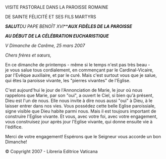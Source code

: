 VISITE PASTORALE DANS LA PAROISSE ROMAINE

DE SAINTE FÉLICITÉ ET SES FILS MARTYRS

***SALUT**DU PAPE BENOÎT XVI******AUX FIDÈLES DE LA PAROISSE***

***AU DÉBUT DE LA CÉLÉBRATION EUCHARISTIQUE***

*V Dimanche de Carême, 25 mars 2007*

*Chers frères et sœurs,*

En ce dimanche de printemps - même si le temps n'est pas très beau - je vous salue tous cordialement, en commençant par le Cardinal-Vicaire, par l'Evêque auxiliaire, et par le curé. Mais c'est surtout vous que je salue, qui êtes la paroisse vivante, les "pierres vivantes" de l'Eglise.

C'est aujourd'hui le jour de l'Annonciation de Marie, le jour où nous rappelons que Marie, par son "oui", a ouvert le Ciel, si bien qu'à présent, Dieu est l'un de nous. Elle nous invite à dire nous aussi "oui" à Dieu, à le laisser entrer dans nos vies. Vous possédez cette belle Eglise paroissiale, signe visible que Dieu habite parmi nous. Mais il est toujours important de construire l'Eglise vivante. Et vous, avec votre foi, avec votre engagement, vous construisez jour après jour l'Eglise vivante, qui donne ensuite vie à l'édifice.

Merci de votre engagement! Espérons que le Seigneur vous accorde un bon Dimanche!

© Copyright 2007 - Libreria Editrice Vaticana